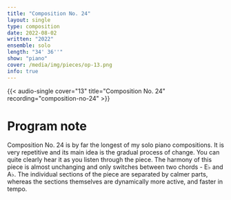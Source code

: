 ```yaml
---
title: "Composition No. 24"
layout: single
type: composition
date: 2022-08-02
written: "2022"
ensemble: solo
length: "34' 36''"
show: "piano"
cover: /media/img/pieces/op-13.png
info: true
---
```


{{< audio-single cover="13" title="Composition No. 24" recording="composition-no-24" >}}

# Program note

Composition No. 24 is by far the longest of my solo piano compositions. It is very repetitive and its main idea is the gradual process of change. You can quite clearly hear it as you listen through the piece. The harmony of this piece is almost unchanging and only switches between two chords - E&#9837; and A&#9837;. The individual sections of the piece are separated by calmer parts, whereas the sections themselves are dynamically more active, and faster in tempo.  